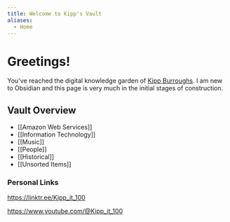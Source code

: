 ```yaml
---
title: Welcome to Kipp's Vault
aliases:
  - Home
---
```

# Greetings!
You've reached the digital knowledge garden of [Kipp Burroughs](https://KippBurroughs.com). I am new to Obsidian and this page is very much in the initial stages of construction.


## Vault Overview
- [[Amazon Web Services]] 
- [[Information Technology]]
- [[Music]]
- [[People]]
- [[Historical]]
- [[Unsorted Items]]


### Personal Links

https://linktr.ee/Kipp_it_100

https://www.youtube.com/@Kipp_it_100



